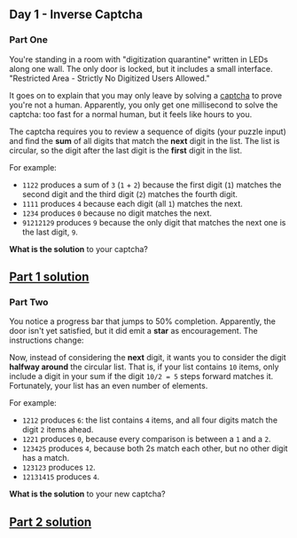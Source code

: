 ## Day 1 - Inverse Captcha

### Part One

You're standing in a room with "digitization quarantine" written in LEDs along one wall. The only
door is locked, but it includes a small interface. "Restricted Area - Strictly No Digitized Users
Allowed."

It goes on to explain that you may only leave by solving a [captcha][1] to prove you're not a human.
Apparently, you only get one millisecond to solve the captcha: too fast for a normal human, but it
feels like hours to you.

The captcha requires you to review a sequence of digits (your puzzle input) and find the **sum**
of all digits that match the **next** digit in the list. The list is circular, so the digit after
the last digit is the **first** digit in the list.

For example:

 * `1122` produces a sum of `3` (`1` + `2`) because the first digit (`1`) matches the second digit
    and the third digit (`2`) matches the fourth digit.
 * `1111` produces `4` because each digit (all `1`) matches the next.
 * `1234` produces `0` because no digit matches the next.
 * `91212129` produces `9` because the only digit that matches the next one is the last digit, `9`.

**What is the solution** to your captcha?

[Part 1 solution][2]
--------------------

### Part Two

You notice a progress bar that jumps to 50% completion. Apparently, the door isn't yet satisfied,
but it did emit a **star** as encouragement. The instructions change:

Now, instead of considering the **next** digit, it wants you to consider the digit
**halfway around** the circular list. That is, if your list contains `10` items, only include
a digit in your sum if the digit `10/2 = 5` steps forward matches it. Fortunately, your list has
an even number of elements.

For example:

 * `1212` produces `6`: the list contains `4` items, and all four digits match the digit `2`
    items ahead.
 * `1221` produces `0`, because every comparison is between a `1` and a `2`.
 * `123425` produces `4`, because both 2s match each other, but no other digit has a match.
 * `123123` produces `12`.
 * `12131415` produces `4`.

**What is the solution** to your new captcha?

[Part 2 solution][3]
--------------------


[1]: https://en.wikipedia.org/wiki/CAPTCHA
[2]: part_1.py
[3]: part_2.py
